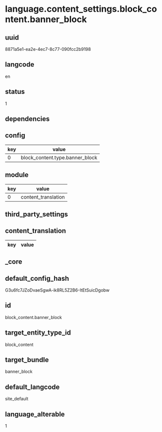 # language.content_settings.block_content.banner_block

## uuid
8871a5e1-ea2e-4ec7-8c77-090fcc2b9198

## langcode
en

## status
1

## dependencies

## config
|key|value|
|-|-|
|0|block_content.type.banner_block|


## module
|key|value|
|-|-|
|0|content_translation|


## third_party_settings

## content_translation
|key|value|
|-|-|


## _core

## default_config_hash
G3u6fc7JZoDvaeSgwA-ik8RL5Z2B6-ItEtSuicDgobw

## id
block_content.banner_block

## target_entity_type_id
block_content

## target_bundle
banner_block

## default_langcode
site_default

## language_alterable
1
